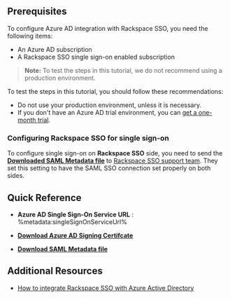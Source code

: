 ## Prerequisites

To configure Azure AD integration with Rackspace SSO, you need the following items:

- An Azure AD subscription
- A Rackspace SSO single sign-on enabled subscription

> **Note:**
> To test the steps in this tutorial, we do not recommend using a production environment.

To test the steps in this tutorial, you should follow these recommendations:

- Do not use your production environment, unless it is necessary.
- If you don't have an Azure AD trial environment, you can [get a one-month trial](https://azure.microsoft.com/pricing/free-trial/).

### Configuring Rackspace SSO for single sign-on

To configure single sign-on on **Rackspace SSO** side, you need to send the **[Downloaded SAML Metadata file](%metadata:metadataDownloadUrl%)** to [Rackspace SSO support team](https://support.rackspace.com/). They set this setting to have the SAML SSO connection set properly on both sides.

## Quick Reference

* **Azure AD Single Sign-On Service URL** : %metadata:singleSignOnServiceUrl%

* **[Download Azure AD Signing Certifcate](%metadata:CertificateDownloadRawUrl%)**

* **[Download SAML Metadata file](%metadata:metadataDownloadUrl%)**

## Additional Resources

* [How to integrate Rackspace SSO with Azure Active Directory](https://docs.microsoft.com/azure/active-directory/saas-apps/rackspacesso-tutorial)
